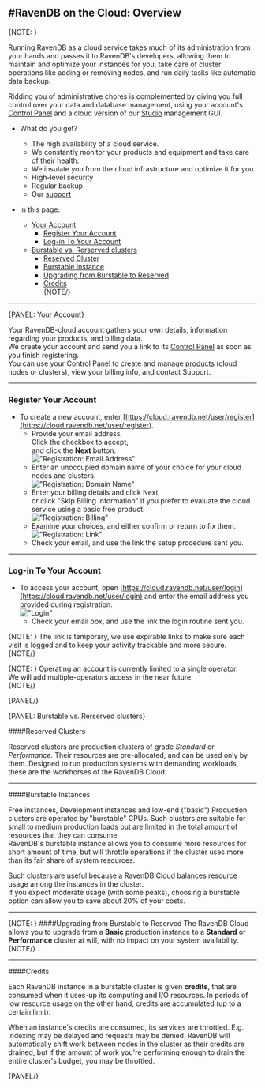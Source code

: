 #RavenDB on the Cloud: Overview
---

{NOTE: }

Running RavenDB as a cloud service takes much of its administration from your hands and passes it to 
RavenDB's developers, allowing them to maintain and optimize your instances for you, take care of cluster 
operations like adding or removing nodes, and run daily tasks like automatic data backup.  

Ridding you of administrative chores is complemented by giving you full control over your data and 
database management, using your account's [Control Panel](../cloud/cloud-control-panel) and a cloud 
version of our [Studio](../studio/overview) management GUI.  

* What do you get?
   * The high availability of a cloud service.  
   * We constantly monitor your products and equipment and take care of their health.  
   * We insulate you from the cloud infrastructure and optimize it for you.
   * High-level security
   * Regular backup
   * Our [support](../cloud/cloud-control-panel#the-support-tab)

* In this page:  
  * [Your Account](../cloud/cloud-overview#your-account)  
     - [Register Your Account](../cloud/cloud-overview#register-your-account)  
     - [Log-in To Your Account](../cloud/cloud-overview#log-in-to-your-account)  
  * [Burstable vs. Rerserved clusters](../cloud/cloud-overview#burstable-vs.-rerserved-clusters)
     - [Reserved Cluster](../cloud/cloud-overview#reserved-clusters)  
     - [Burstable Instance](../cloud/cloud-overview#burstable-instances)  
     - [Upgrading from Burstable to Reserved](../cloud/cloud-overview#upgrading-from-burstable-to-reserved)  
     - [Credits](../cloud/cloud-overview#credits)  
{NOTE/}

---

{PANEL: Your Account}

Your RavenDB-cloud account gathers your own details, information regarding your products, and billing data.  
We create your account and send you a link to its [Control Panel](../cloud/cloud-control-panel) as soon as you finish registering.  
You can use your Control Panel to create and manage [products](../cloud/cloud-control-panel#the-products-tab) (cloud nodes or clusters), 
view your billing info, and contact Support.  

---

### Register Your Account  

* To create a new account, enter [https://cloud.ravendb.net/user/register](https://cloud.ravendb.net/user/register).  
   - Provide your email address,  
     Click the checkbox to accept,  
     and click the **Next** button.  
     !["Registration: Email Address"](images\registration_001.png "Registration: Email Address")  
   - Enter an unoccupied domain name of your choice for your cloud nodes and clusters.  
    !["Registration: Domain Name"](images\registration_002.png "Registration: Domain Name")  
   - Enter your billing details and click Next,  
     or click "Skip Billing Information" if you prefer to evaluate the cloud service using a basic free product.  
    !["Registration: Billing"](images\registration_003.png "Registration: Billing")  
   - Examine your choices, and either confirm or return to fix them.  
    !["Registration: Link"](images\registration_004.png "Registration: Link")  
   - Check your email, and use the link the setup procedure sent you.  

---

### Log-in To Your Account  

*  To access your account, open [https://cloud.ravendb.net/user/login](https://cloud.ravendb.net/user/login) 
   and enter the email address you provided during registration.  
   !["Login"](images\registration-006-login.png "Login")  
   - Check your email box, and use the link the login routine sent you.  
     

  {NOTE: }
   The link is temporary, we use expirable links to make sure each visit is logged and to keep your activity 
   trackable and more secure.  
  {NOTE/}
  
  {NOTE: }
   Operating an account is currently limited to a single operator.  
   We will add multiple-operators access in the near future.  
  {NOTE/}

{PANEL/}

{PANEL: Burstable vs. Rerserved clusters}

####Reserved Clusters

Reserved clusters are production clusters of grade *Standard* or *Performance*. Their resources are 
pre-allocated, and can be used only by them. Designed to run production systems with demanding workloads, 
these are the workhorses of the RavenDB Cloud.

---

####Burstable Instances

Free instances, Development instances and low-end ("basic") Production clusters are operated by 
"burstable" CPUs. Such clusters are suitable for small to medium production loads but are limited 
in the total amount of resources that they can consume.  
RavenDB's burstable instance allows you to consume more resources for short amount of time, but will 
throttle operations if the cluster uses more than its fair share of system resources.  

Such clusters are useful because a RavenDB Cloud balances resource usage among the instances in the cluster.  
If you expect moderate usage (with some peaks), choosing a burstable option can allow you to save about 20% of your costs.  

---

{NOTE: }
####Upgrading from Burstable to Reserved
The RavenDB Cloud allows you to upgrade from a **Basic** production instance to a **Standard** or 
**Performance** cluster at will, with no impact on your system availability. 
{NOTE/}

---

####Credits

Each RavenDB instance in a burstable cluster is given **credits**, that are consumed when it uses-up its 
computing and I/O resources. In periods of low resource usage on the other hand, credits are accumulated 
(up to a certain limit).  

When an instance's credits are consumed, its services are throttled. E.g. indexing may be delayed and
requests may be denied. RavenDB will automatically shift work between nodes in the cluster as their 
credits are drained, but if the amount of work you're performing enough to drain the entire cluster's
budget, you may be throttled. 

{PANEL/}

